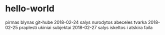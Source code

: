 # hello-world
pirmas blynas git-hube
2018-02-24 salys nurodytos abeceles tvarka
2018-02-25 praplesti ukiniai subjektai
2018-02-27 salys iskeltos i atskira faila
